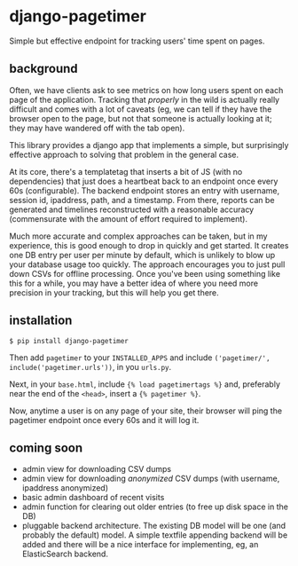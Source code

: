 # django-pagetimer

Simple but effective endpoint for tracking users' time spent on pages.

## background

Often, we have clients ask to see metrics on how long users spent on
each page of the application. Tracking that *properly* in the wild is
actually really difficult and comes with a lot of caveats (eg, we can
tell if they have the browser open to the page, but not that someone
is actually looking at it; they may have wandered off with the tab
open).

This library provides a django app that implements a simple, but
surprisingly effective approach to solving that problem in the general
case.

At its core, there's a templatetag that inserts a bit of JS (with no
dependencies) that just does a heartbeat back to an endpoint once
every 60s (configurable). The backend endpoint stores an entry with
username, session id, ipaddress, path, and a timestamp. From there,
reports can be generated and timelines reconstructed with a reasonable
accuracy (commensurate with the amount of effort required to
implement).

Much more accurate and complex approaches can be taken, but in my
experience, this is good enough to drop in quickly and get started. It
creates one DB entry per user per minute by default, which is unlikely
to blow up your database usage too quickly. The approach encourages
you to just pull down CSVs for offline processing. Once you've been
using something like this for a while, you may have a better idea of
where you need more precision in your tracking, but this will help you
get there.

## installation

```
$ pip install django-pagetimer
```

Then add `pagetimer` to your `INSTALLED_APPS` and include
`('pagetimer/', include('pagetimer.urls'))`, in you `urls.py`.

Next, in your `base.html`, include `{% load pagetimertags %}` and,
preferably near the end of the `<head>`, insert a `{% pagetimer %}`.

Now, anytime a user is on any page of your site, their browser will
ping the pagetimer endpoint once every 60s and it will log it.

## coming soon

* admin view for downloading CSV dumps
* admin view for downloading *anonymized* CSV dumps (with username,
ipaddress anonymized)
* basic admin dashboard of recent visits
* admin function for clearing out older entries (to free up disk space
in the DB)
* pluggable backend architecture. The existing DB model will be one
  (and probably the default) model. A simple textfile appending
  backend will be added and there will be a nice interface for
  implementing, eg, an ElasticSearch backend.
